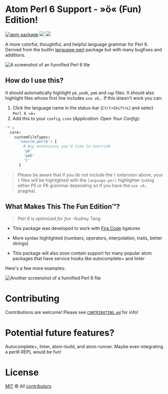 # Atom Perl 6 Support - »ö« (Fun) Edition!

[![apm package][apm-ver-link]][releases]
[![][dl-badge]][apm-pkg-link]
[![][mit-badge]][mit]

A more colorful, thoughtful, and helpful language grammar for Perl 6. Derived from the builtin [language-perl](https://github.com/atom/language-perl) package but with many bugfixes and additions.

![A screenshot of an funnified Perl 6 file](https://raw.githubusercontent.com/perl6/atom-language-perl6/master/images/example1.png)

## How do I use this?

It should automatically highlight `p6`, `pod6`, `pm6` and `nqp` files.
It should also highlight files whose first line includes `use v6;`.
If this doesn't work you can:

1. Click the language name in the status-bar (`Ctrl+Shift+L`) and select `Perl 6 »ö«`
2. Add this to your `config.cson` (*Application: Open Your Config*):

  ```coffee
  '*':
    core:
      customFileTypes:
        'source.perl6': [
          # Any extensions you'd like to override
          'p6'
          'pm6'
          't'
        ]
  ```

> Please be aware that if you do not include the `t` extension
above, your `t` files will be highlighted with the `language-perl` highlighter (using either P5 or P6 grammar depending on if you have the `use v6;` pragma).

## What Makes This The Fun Edition™?

> Perl 6 is *optimized for fun* -Audrey Tang

* This package was developed to work with [Fira Code](https://github.com/tonsky/FiraCode) ligatures

* More syntax highlighted (numbers, operators, interpolation, traits, better strings)

* This package will also soon contain support for many popular atom packages that have service hooks like autocomplete+ and linter

Here's a few more examples:

![Another screenshot of a funnified Perl 6 file](https://raw.githubusercontent.com/perl6/atom-language-perl6/master/images/example2.png)

# Contributing

Contributions are welcome! Please see [`CONTRIBUTING.md`](/CONTRIBUTING.md) for info!

# Potential future features?
Autocomplete+, linter, atom-build, and atom-runner.  Maybe even integrating a perl6 REPL would be fun!

# License

[MIT][mit] © All [contributors](/CREDITS)


[mit]:          http://opensource.org/licenses/MIT
[author]:       http://github.com/perl6
[releases]:     https://github.com/perl6/atom-language-perl6/releases
[mit-badge]:    https://img.shields.io/apm/l/language-perl6.svg
[apm-pkg-link]: https://atom.io/packages/language-perl6
[apm-ver-link]: https://img.shields.io/apm/v/language-perl6.svg
[dl-badge]:     http://img.shields.io/apm/dm/language-perl6.svg
[slack-badge]:  http://perl6.bestforever.com/badge.svg
[slack]:        http://perl6.bestforever.com
[contributing]: (/CONTRIBUTING.md)
